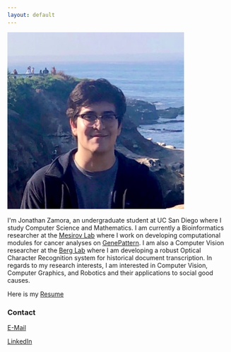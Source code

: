 ```yaml
---
layout: default
---
```


<img class="profile-picture" src="profile_photo.jpg">

<p class="no-wrap-text">
  I'm Jonathan Zamora, an undergraduate student at UC San Diego where I study Computer Science
  and Mathematics. I am currently a Bioinformatics researcher at the <a href="http://mesirovlab.org" target="_blank">Mesirov Lab</a> where I
  work on developing computational modules for cancer analyses on <a href="https://genepattern.org" target="_blank">GenePattern</a>. 
  I am also a Computer Vision researcher at the <a href="https://icebergnlp.github.io" target="_blank">Berg Lab</a> where I am developing a robust 
  Optical Character Recognition system for historical document transcription. In regards to my research interests, 
  I am interested in Computer Vision, Computer Graphics, and Robotics and their applications to social good causes.
</p>

<p>
Here is my <a href="Jonathan-Zamora-Resume.pdf" target="_blank">Resume</a>
</p>

### Contact

[E-Mail](mailto:jzamoraa@ucsd.edu) 

<a href = "https://www.linkedin.com/in/jonzamora18/" target = "_blank">LinkedIn</a>